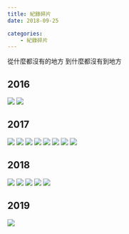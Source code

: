 ```yaml
---
title: 紀錄碎片
date: 2018-09-25

categories:
    - 紀錄碎片
---
```


從什麼都沒有的地方
到什麼都沒有到地方

<!--more-->

## 2016

![](//cdn.talei.me/blog/record-fragments/秒速五厘米.jpg)
![](//cdn.talei.me/blog/record-fragments/速度与激情.jpg)

## 2017

![](//cdn.talei.me/blog/record-fragments/2017-9-2.jpg)
![](//cdn.talei.me/blog/record-fragments/2017-9-5.jpg)
![](//cdn.talei.me/blog/record-fragments/2017-9-16-16-28.jpg)
![](//cdn.talei.me/blog/record-fragments/2017-9-16-16-31.jpg)
![](//cdn.talei.me/blog/record-fragments/2017-9-16-16-54.jpg)
![](//cdn.talei.me/blog/record-fragments/2017-9-16-16-56.jpg)
![](//cdn.talei.me/blog/record-fragments/2017-9-16-16-57.jpg)
![](//cdn.talei.me/blog/record-fragments/2017-9-16-16-58.jpg)

## 2018

![](//cdn.talei.me/blog/record-fragments/2018-2-14-14-23.jpg)
![](//cdn.talei.me/blog/record-fragments/2018-2-15-19-21.jpg)
![](//cdn.talei.me/blog/record-fragments/2018-2-15-19-36.jpg)
![](//cdn.talei.me/blog/record-fragments/2018-2-15-19-52.jpg)
![](//cdn.talei.me/blog/record-fragments/2018-5-20-14-01.jpg)

## 2019

![](//cdn.talei.me/blog/record-fragments/2019-12-16-8-42.jpeg)